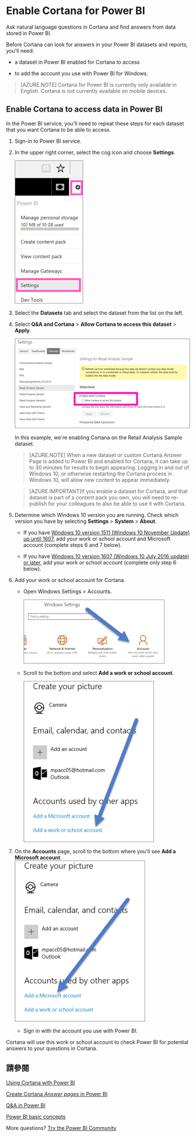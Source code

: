 <properties
   pageTitle="Enable Cortana for Power BI"
   description="Use Cortana with Power BI to get answers from your data. Activate Cortana for each Power BI dataset and then enable Cortana to access your datasets from mobile devices."
   services="powerbi"
   documentationCenter=""
   authors="mihart"  
   manager="mblythe"
   backup=""
   editor=""
   tags=""
   qualityFocus="no"
   qualityDate=""/>

<tags
   ms.service="powerbi"
   ms.devlang="NA"
   ms.topic="article"
   ms.tgt_pltfrm="NA"
   ms.workload="powerbi"
   ms.date="09/20/2016"
   ms.author="mihart"/>


# <a name="enable-cortana-for-power-bi"></a>Enable Cortana for Power BI

Ask natural language questions in Cortana and find answers from data stored in Power BI.

Before Cortana can look for answers in your Power BI datasets and reports, you'll need:

-  a dataset in Power BI enabled for Cortana to access

-  to add the account you use with Power BI for Windows.

  >[AZURE.NOTE] Cortana for Power BI is currently only available in English. Cortana is not currently available on mobile devices.

## <a name="enable-cortana-to-access-data-in-power-bi"></a>Enable Cortana to access data in Power BI
In the Power BI service, you'll need to repeat these steps for each dataset that you want Cortana to be able to access.

1.  Sign-in to Power BI service.

2. In the upper right corner, select the cog icon and choose <bpt id="p1">**</bpt>Settings<ept id="p1">**</ept>.

    ![](media/powerbi-service-cortana-enable/PBI_cortana_settings.png)

3. Select the <bpt id="p1">**</bpt>Datasets<ept id="p1">**</ept> tab and select the dataset from the list on the left.

4.  Select <bpt id="p1">**</bpt>Q&amp;A and Cortana<ept id="p1">**</ept><ph id="ph1"> &gt; </ph><bpt id="p2">**</bpt>Allow Cortana to access this dataset<ept id="p2">**</ept><ph id="ph2"> &gt; </ph><bpt id="p3">**</bpt>Apply<ept id="p3">**</ept>.

    ![](media/powerbi-service-cortana-enable/PBI_cortana-enable-new.png)

    In this example, we're enabling Cortana on the Retail Analysis Sample dataset.

    >[AZURE.NOTE] When a new dataset or custom Cortana Answer Page is added to Power BI and enabled for Cortana, it can take up to 30 minutes for results to begin appearing.  Logging in and out of Windows 10, or otherwise restarting the Cortana process in Windows 10, will allow new content to appear immediately.

    >[AZURE.IMPORTANT]If you enable a dataset for Cortana, and that dataset is part of a content pack you own, you will need to re-publish for your colleagues to also be able to use it with Cortana.

5. Determine which Windows 10 version you are running. Check which version you have by selecting <bpt id="p1">**</bpt>Settings<ept id="p1">**</ept><ph id="ph1"> &gt; </ph><bpt id="p2">**</bpt>System<ept id="p2">**</ept><ph id="ph2"> &gt; </ph><bpt id="p3">**</bpt>About<ept id="p3">**</ept>.

   -  If you have <bpt id="p1">[</bpt>Windows 10 version 1511 (Windows 10 November Update) up until 1607<ept id="p1">](http://blogs.windows.com/windowsexperience/2015/11/12/first-major-update-for-windows-10-available-today/)</ept>, add your work or school account and Microsoft account (complete steps 6 and 7 below).

   -  If you have <bpt id="p1">[</bpt>Windows 10 version 1607 (Windows 10 July 2016 update) or later<ept id="p1">](https://support.microsoft.com/en-us/kb/3176929)</ept>, add your work or school account (complete only step 6 below).

6. Add your work or school account for Cortana.
   -  Open Windows Settings &gt; Accounts.

         ![](media/powerbi-service-cortana-enable/power-bi-windows-accounts.png)

   -  Scroll to the bottom and select <bpt id="p1">**</bpt>Add a work or school account<ept id="p1">**</ept>.

         ![](media/powerbi-service-cortana-enable/power-bi-add-work-account.png)

7. On the <bpt id="p1">**</bpt>Accounts<ept id="p1">**</ept> page, scroll to the bottom where you'll see <bpt id="p2">**</bpt>Add a Microsoft account<ept id="p2">**</ept>.
      ![](media/powerbi-service-cortana-enable/power-bi-add-microsoft-account.png)

   -  Sign in with the account you use with Power BI.

Cortana will use this work or school account to check Power BI for potential answers to your questions in Cortana.

## <a name="see-also"></a>請參閱
<bpt id="p1">[</bpt>Using Cortana with Power BI<ept id="p1">](powerbi-service-cortana-intro.md)</ept>

<bpt id="p1">[</bpt>Create Cortana <bpt id="p2">*</bpt>Answer pages<ept id="p2">*</ept> in Power BI<ept id="p1">](powerbi-service-cortana-desktop-entity-cards.md)</ept>

<bpt id="p1">[</bpt>Q&amp;A in Power BI<ept id="p1">](powerbi-service-q-and-a.md)</ept>

<bpt id="p1">[</bpt>Power BI basic concepts<ept id="p1">](powerbi-service-basic-concepts.md)</ept>

More questions? <bpt id="p1">[</bpt>Try the Power BI Community<ept id="p1">](http://community.powerbi.com/)</ept>
